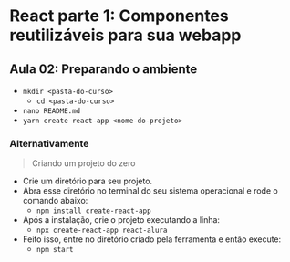 # React parte 1: Componentes reutilizáveis para sua webapp

## Aula 02: Preparando o ambiente

- `mkdir <pasta-do-curso>`
  - `cd <pasta-do-curso>`
- `nano README.md`
- `yarn create react-app <nome-do-projeto>`

### Alternativamente

> Criando um projeto do zero

- Crie um diretório para seu projeto.
- Abra esse diretório no terminal do seu sistema operacional e rode o comando abaixo:
  - `npm install create-react-app`
- Após a instalação, crie o projeto executando a linha:
  - `npx create-react-app react-alura`
- Feito isso, entre no diretório criado pela ferramenta e então execute:
  - `npm start`
